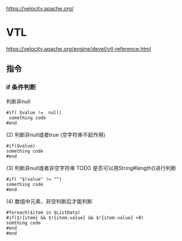 https://velocity.apache.org/

# VTL
https://velocity.apache.org/engine/devel/vtl-reference.html
## 指令

### if 条件判断

判断非null

```velocity
#if( $value !=  null)
 something code
#end
```

(2) 判断非null或者true (空字符串不起作用)

```velocity
#if($value)
something code
#end
```

(3) 判断非null或者非空字符串
TODO 是否可以用String#length()进行判断

```velocity
#if( "$!value" != "")
something code
#end
```

(4) 数组中元素，非空判断后才能判断

```velocity
#foreach($item in $ListData)
#if($!{item} && $!{item.value} && $!{item.value} >0)
somthing code
#end
#end
```

